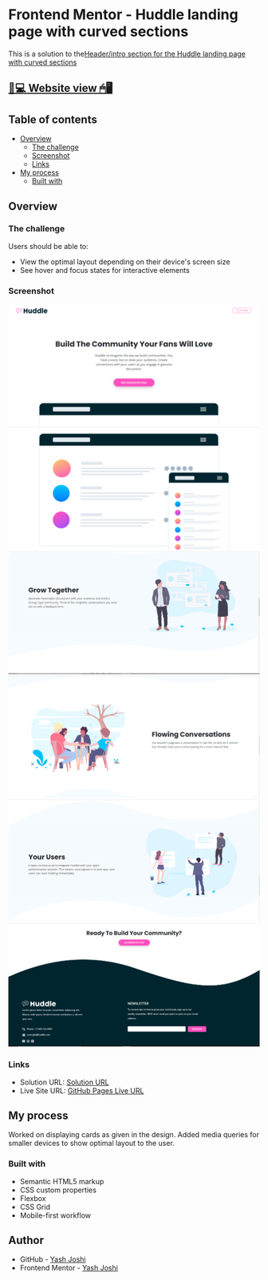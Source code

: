 # Frontend Mentor - Huddle landing page with curved sections

This is a solution to the[Header/intro section for the Huddle landing page with curved sections](./design/desktop-preview.jpg)

## [📃💻 Website view 🖱🖥](https://)

## Table of contents

- [Overview](#overview)
  - [The challenge](#the-challenge)
  - [Screenshot](#screenshot)
  - [Links](#links)
- [My process](#my-process)
  - [Built with](#built-with)

## Overview

### The challenge

Users should be able to:

- View the optimal layout depending on their device's screen size
- See hover and focus states for interactive elements

### Screenshot

![](Screenshots/Screenshot-1.PNG)
![](Screenshots/Screenshot-2.PNG)
![](Screenshots/Screenshot-3.PNG)
![](Screenshots/Screenshot-4.PNG)
![](Screenshots/Screenshot-5.PNG)
![](Screenshots/Screenshot-6.PNG)

### Links

- Solution URL:  [Solution  URL](https://github.com/yashgjoshi20/Order-Summary-Component-Using-CSS.git)
- Live Site URL: [GitHub Pages Live URL](https://yashgjoshi20.github.io/Order-Summary-Component-Using-CSS/)

## My process

Worked on displaying cards as given in the design.
Added media queries for smaller devices to show optimal layout to the user.

### Built with

- Semantic HTML5 markup
- CSS custom properties
- Flexbox
- CSS Grid
- Mobile-first workflow

 ## Author

- GitHub - [Yash Joshi](https://github.com/yashgjoshi20)
- Frontend Mentor - [Yash Joshi](https://www.frontendmentor.io/profile/yashgjoshi20)